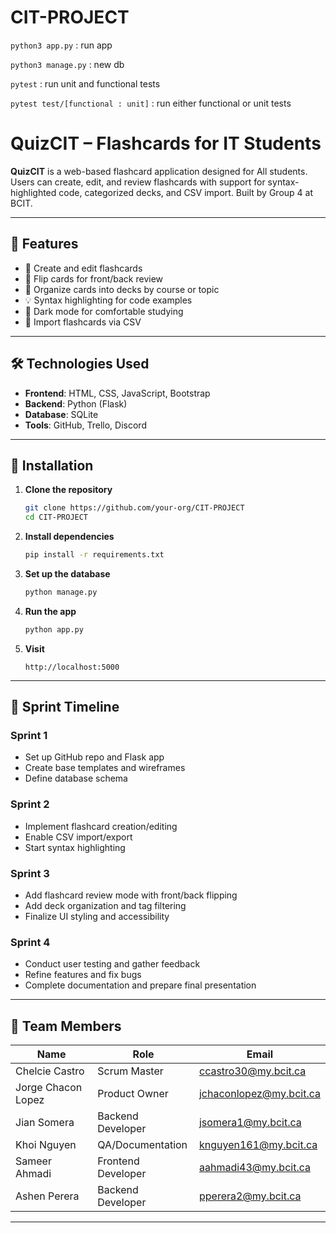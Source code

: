 ﻿# CIT-PROJECT
 
`python3 app.py` : run app

`python3 manage.py` : new db

`pytest` : run unit and functional tests

`pytest test/[functional : unit]` : run either functional or unit tests

# QuizCIT – Flashcards for IT Students

**QuizCIT** is a web-based flashcard application designed for All students. Users can create, edit, and review flashcards with support for syntax-highlighted code, categorized decks, and CSV import. Built by Group 4 at BCIT.

---

## 🚀 Features

- 🧠 Create and edit flashcards
- 🔄 Flip cards for front/back review
- 📁 Organize cards into decks by course or topic
- 💡 Syntax highlighting for code examples
- 🌙 Dark mode for comfortable studying
- 🔄 Import flashcards via CSV

---

## 🛠 Technologies Used

- **Frontend**: HTML, CSS, JavaScript, Bootstrap
- **Backend**: Python (Flask)
- **Database**: SQLite
- **Tools**: GitHub, Trello, Discord

---

## 🧪 Installation

1. **Clone the repository**
   ```bash
   git clone https://github.com/your-org/CIT-PROJECT
   cd CIT-PROJECT
   ```

2. **Install dependencies**
   ```bash
   pip install -r requirements.txt
   ```

3. **Set up the database**
   ```bash
   python manage.py
   ```

4. **Run the app**
   ```bash
   python app.py
   ```

5. **Visit**
   ```
   http://localhost:5000
   ```

---

## 📅 Sprint Timeline

### Sprint 1
- Set up GitHub repo and Flask app
- Create base templates and wireframes
- Define database schema

### Sprint 2
- Implement flashcard creation/editing
- Enable CSV import/export
- Start syntax highlighting

### Sprint 3
- Add flashcard review mode with front/back flipping
- Add deck organization and tag filtering
- Finalize UI styling and accessibility

### Sprint 4
- Conduct user testing and gather feedback
- Refine features and fix bugs
- Complete documentation and prepare final presentation

---

## 👥 Team Members

| Name              | Role               | Email                          |
|-------------------|--------------------|--------------------------------|
| Chelcie Castro    | Scrum Master       | ccastro30@my.bcit.ca           |
| Jorge Chacon Lopez| Product Owner      | jchaconlopez@my.bcit.ca        |
| Jian Somera       | Backend Developer  | jsomera1@my.bcit.ca            |
| Khoi Nguyen       | QA/Documentation   | knguyen161@my.bcit.ca          |
| Sameer Ahmadi     | Frontend Developer | aahmadi43@my.bcit.ca           |
| Ashen Perera      | Backend Developer  | pperera2@my.bcit.ca            |

---


